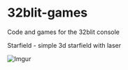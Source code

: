 # 32blit-games
Code and games for the 32blit console

Starfield - simple 3d starfield with laser 

![Imgur](https://i.imgur.com/yAed7h5.jpg?1)
